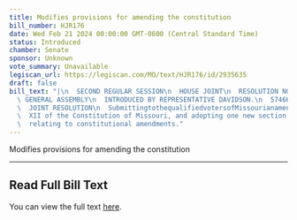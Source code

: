 ```yaml
---
title: Modifies provisions for amending the constitution
bill_number: HJR176
date: Wed Feb 21 2024 00:00:00 GMT-0600 (Central Standard Time)
status: Introduced
chamber: Senate
sponsor: Unknown
vote_summary: Unavailable
legiscan_url: https://legiscan.com/MO/text/HJR176/id/2935635
draft: false
bill_text: "|\n  SECOND REGULAR SESSION\n  HOUSE JOINT\n  RESOLUTION NO. 176\n  102ND\
  \ GENERAL ASSEMBLY\n  INTRODUCED BY REPRESENTATIVE DAVIDSON.\n  5746H.01I DANARADEMANMILLER,ChiefClerk\n\
  \  JOINT RESOLUTION\n  SubmittingtothequalifiedvotersofMissourianamendmentrepealingSection2(b)ofArticle\n\
  \  XII of the Constitution of Missouri, and adopting one new section in lieu thereof\n\
  \  relating to constitutional amendments."
---
```

Modifies provisions for amending the constitution

---

## Read Full Bill Text

You can view the full text [here](https://legiscan.com/MO/text/HJR176/id/2935635).
